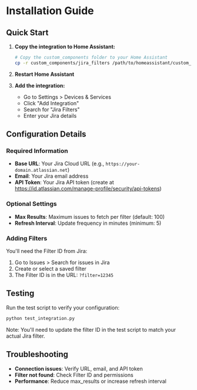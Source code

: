 # Installation Guide

## Quick Start

1. **Copy the integration to Home Assistant:**
   ```bash
   # Copy the custom_components folder to your Home Assistant
   cp -r custom_components/jira_filters /path/to/homeassistant/custom_components/
   ```

2. **Restart Home Assistant**

3. **Add the integration:**
   - Go to Settings > Devices & Services
   - Click "Add Integration"
   - Search for "Jira Filters"
   - Enter your Jira details

## Configuration Details

### Required Information

- **Base URL**: Your Jira Cloud URL (e.g., `https://your-domain.atlassian.net`)
- **Email**: Your Jira email address
- **API Token**: Your Jira API token (create at https://id.atlassian.com/manage-profile/security/api-tokens)

### Optional Settings

- **Max Results**: Maximum issues to fetch per filter (default: 100)
- **Refresh Interval**: Update frequency in minutes (minimum: 5)

### Adding Filters

You'll need the Filter ID from Jira:
1. Go to Issues > Search for issues in Jira
2. Create or select a saved filter
3. The Filter ID is in the URL: `?filter=12345`

## Testing

Run the test script to verify your configuration:

```bash
python test_integration.py
```

Note: You'll need to update the filter ID in the test script to match your actual Jira filter.

## Troubleshooting

- **Connection issues**: Verify URL, email, and API token
- **Filter not found**: Check Filter ID and permissions
- **Performance**: Reduce max_results or increase refresh interval
